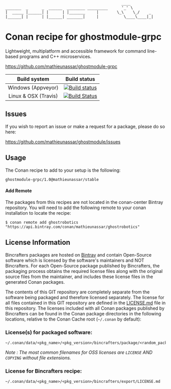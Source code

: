 ``` ascii
                                                   ____
_______  _      _  ______  ________ _________      '_' \
|  _____ |______| |      | |_______     |        \_\    \_/    _
|______| |      | |______| _______|     |           \____\____|_|
```

# Conan recipe for ghostmodule-grpc

Lightweight, multiplatform and accessible framework for command line-based programs and C++ microservices.

https://github.com/mathieunassar/ghostmodule-grpc

|     Build system     |                         Build status                         |
| :------------------: | :----------------------------------------------------------: |
|  Windows (Appveyor)  | [![Build status](https://ci.appveyor.com/api/projects/status/0qewqv8g3b1epwgu/branch/master?svg=true)](https://ci.appveyor.com/project/mathieunassar/ghostmodule-conan/branch/master) |
| Linux & OSX (Travis) | [![Build Status](https://travis-ci.com/mathieunassar/ghostmodule-conan.svg?branch=master)](https://travis-ci.com/mathieunassar/ghostmodule-conan) |

## Issues

If you wish to report an issue or make a request for a package, please do so here:

https://github.com/mathieunassar/ghostmodule/issues

## Usage

The Conan recipe to add to your setup is the following:

```
ghostmodule-grpc/1.0@mathieunassar/stable
```

#### Add Remote

The packages from this recipes are not located in the conan-center Bintray repository. You will need to add the following remote to your conan installation to locate the recipe:

```
$ conan remote add ghostrobotics "https://api.bintray.com/conan/mathieunassar/ghostrobotics"
```

## License Information

Bincrafters packages are hosted on [Bintray](https://bintray.com) and contain Open-Source software which is licensed by the software's maintainers and NOT Bincrafters.  For each Open-Source package published by Bincrafters, the packaging process obtains the required license files along with the original source files from the maintainer, and includes these license files in the generated Conan packages.

The contents of this GIT repository are completely separate from the software being packaged and therefore licensed separately.  The license for all files contained in this GIT repository are defined in the [LICENSE.md](LICENSE.md) file in this repository.  The licenses included with all Conan packages published by Bincrafters can be found in the Conan package directories in the following locations, relative to the Conan Cache root (`~/.conan` by default):

### License(s) for packaged software:

```
~/.conan/data/<pkg_name>/<pkg_version>/bincrafters/package/<random_package_id>/license/<LICENSE_FILES_HERE>
```

*Note :   The most common filenames for OSS licenses are `LICENSE` AND `COPYING` without file extensions.*

### License for Bincrafters recipe:

```
~/.conan/data/<pkg_name>/<pkg_version>/bincrafters/export/LICENSE.md
```
